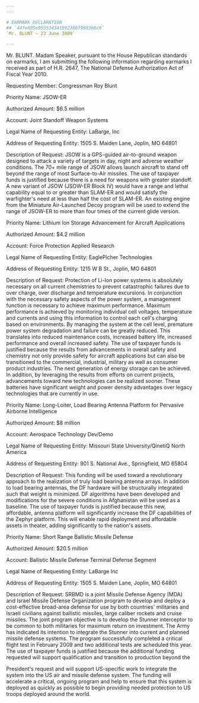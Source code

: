 ```yaml
---
---

# EARMARK DECLARATION
## `44fe605e95553434199230bf988306c0`
`Mr. BLUNT — 23 June 2009`

---
```



Mr. BLUNT. Madam Speaker, pursuant to the House Republican standards 
on earmarks, I am submitting the following information regarding 
earmarks I received as part of H.R. 2647, The National Defense 
Authorization Act of Fiscal Year 2010.

Requesting Member: Congressman Roy Blunt

Priority Name: JSOW-ER

Authorized Amount: $6.5 million

Account: Joint Standoff Weapon Systems

Legal Name of Requesting Entity: LaBarge, Inc

Address of Requesting Entity: 1505 S. Maiden Lane, Joplin, MO 64801

Description of Request: JSOW is a GPS-guided air-to-ground weapon 
designed to attack a variety of targets in day, night and adverse 
weather conditions. The 70+ mile range of JSOW allows launch aircraft 
to stand off beyond the range of most Surface-to-Air missiles. The use 
of taxpayer funds is justified because there is a need for weapons with 
greater standoff. A new variant of JSOW (JSOW-ER Block IV) would have a 
range and lethal capability equal to or greater than SLAM-ER and would 
satisfy the warfighter's need at less than half the cost of SLAM-ER. An 
existing engine from the Miniature Air-Launched Decoy program will be 
used to extend the range of JSOW-ER to more than four times of the 
current glide version.

Priority Name: Lithium Ion Storage Advancement for Aircraft 
Applications

Authorized Amount: $4.2 million

Account: Force Protection Applied Research

Legal Name of Requesting Entity: EaglePicher Technologies

Address of Requesting Entity: 1215 W B St., Joplin, MO 64801

Description of Request: Protection of Li-Ion power systems is 
absolutely necessary on all current chemistries to prevent catastrophic 
failures due to over charge, over discharge and temperature excursions. 
In conjunction with the necessary safety aspects of the power system, a 
management function is necessary to achieve maximum performance. 
Maximum performance is achieved by monitoring individual cell voltages, 
temperature and currents and using this information to control each 
cell's charging based on environments. By managing the system at the 
cell level, premature power system degradation and failure can be 
greatly reduced. This translates into reduced maintenance costs, 
increased battery life, increased performance and overall increased 
safety. The use of taxpayer funds is justified because the results from 
advancements in overall safety and chemistry not only provide safety 
for aircraft applications but can also be transitioned to the 
commercial, industrial, military as well as consumer product 
industries. The next generation of energy storage can be achieved. In 
addition, by leveraging the results from efforts on current projects, 
advancements toward new technologies can be realized sooner. These 
batteries have significant weight and power density advantages over 
legacy technologies that are currently in use.

Priority Name: Long-Loiter, Load Bearing Antenna Platform for 
Pervasive Airborne Intelligence

Authorized Amount: $8 million

Account: Aerospace Technology Dev/Demo

Legal Name of Requesting Entity: Missouri State University/QinetiQ 
North America

Address of Requesting Entity: 901 S. National Ave., Springfield, MO 
65804

Description of Request: This funding will be used toward a 
revolutionary approach to the realization of truly load bearing antenna 
arrays. In addition to load bearing antennas, the DF hardware will be 
structurally integrated such that weight is minimized. DF algorithms 
have been developed and modifications for the severe conditions in 
Afghanistan will be used as a baseline. The use of taxpayer funds is 
justified because this new, affordable, antenna platform will 
significantly increase the DF capabilities of the Zephyr platform. This 
will enable rapid deployment and affordable assets in theater, adding 
significantly to the nation's assets.

Priority Name: Short Range Ballistic Missile Defense

Authorized Amount: $20.5 million

Account: Ballistic Missile Defense Terminal Defense Segment

Legal Name of Requesting Entity: LaBarge Inc

Address of Requesting Entity: 1505 S. Maiden Lane, Joplin, MO 64801

Description of Request: SRBMD is a joint Missile Defense Agency (MDA) 
and Israel Missile Defense Organization program to develop and deploy a 
cost-effective broad-area defense for use by both countries' militaries 
and Israeli civilians against ballistic missiles, large caliber rockets 
and cruise missiles. The joint program objective is to develop the 
Stunner interceptor to be common to both militaries for maximum return 
on investment. The Army has indicated its intention to integrate the 
Stunner into current and planned missile defense systems. The program 
successfully completed a critical flight test in February 2009 and two 
additional tests are scheduled this year. The use of taxpayer funds is 
justified because the additional funding requested will support 
qualification and transition to production beyond the


President's request and will support US-specific work to integrate the 
system into the US air and missile defense system. The funding will 
accelerate a critical, ongoing program and help to ensure that this 
system is deployed as quickly as possible to begin providing needed 
protection to US troops deployed around the world.
